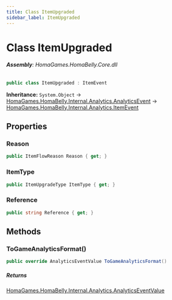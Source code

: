 ```yaml
---
title: Class ItemUpgraded
sidebar_label: ItemUpgraded
---
```

# Class ItemUpgraded


###### **Assembly**: HomaGames.HomaBelly.Core.dll

```csharp title="Declaration"
public class ItemUpgraded : ItemEvent
```
**Inheritance:** `System.Object` -> [HomaGames.HomaBelly.Internal.Analytics.AnalyticsEvent](../HomaGames.HomaBelly.Internal.Analytics/AnalyticsEvent) -> [HomaGames.HomaBelly.Internal.Analytics.ItemEvent](../HomaGames.HomaBelly.Internal.Analytics/ItemEvent)

## Properties
### Reason


```csharp title="Declaration"
public ItemFlowReason Reason { get; }
```
### ItemType


```csharp title="Declaration"
public ItemUpgradeType ItemType { get; }
```
### Reference


```csharp title="Declaration"
public string Reference { get; }
```
## Methods
### ToGameAnalyticsFormat()


```csharp title="Declaration"
public override AnalyticsEventValue ToGameAnalyticsFormat()
```

##### Returns

[HomaGames.HomaBelly.Internal.Analytics.AnalyticsEventValue](../HomaGames.HomaBelly.Internal.Analytics/AnalyticsEventValue)
